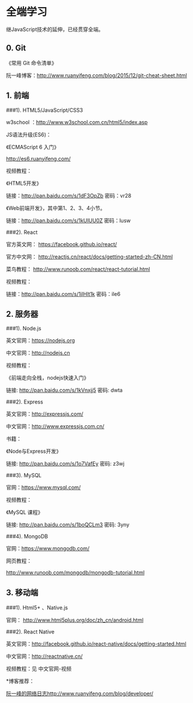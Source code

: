 # 全端学习

继JavaScript技术的延伸，已经贯穿全端。


## 0. Git

《常用 Git 命令清单》

阮一峰博客：<a href="http://www.ruanyifeng.com/blog/2015/12/git-cheat-sheet.html">http://www.ruanyifeng.com/blog/2015/12/git-cheat-sheet.html</a>

## 1. 前端

###1). HTML5/JavaScript/CSS3

w3school ：<a href="http://www.w3school.com.cn/html5/index.asp">http://www.w3school.com.cn/html5/index.asp</a>

JS语法升级(ES6)：

《ECMAScript 6 入门》

<a href="http://es6.ruanyifeng.com/">http://es6.ruanyifeng.com/</a>

视频教程：

《HTML5开发》

链接：<a href="http://pan.baidu.com/s/1dF3OpZb">http://pan.baidu.com/s/1dF3OpZb</a> 密码：vr28

《Web前端开发》，其中第1、2、3、4小节。

链接：<a href="http://pan.baidu.com/s/1kUIUU0Z">http://pan.baidu.com/s/1kUIUU0Z</a> 密码：lusw

###2). React

官方英文网： <a href="https://facebook.github.io/react/">https://facebook.github.io/react/</a>

官方中文网： <a href="http://reactjs.cn/react/docs/getting-started-zh-CN.html">http://reactjs.cn/react/docs/getting-started-zh-CN.html</a>

菜鸟教程： <a href="http://www.runoob.com/react/react-tutorial.html">http://www.runoob.com/react/react-tutorial.html</a>

视频教程：

链接：<a href="http://pan.baidu.com/s/1jIHlt1k">http://pan.baidu.com/s/1jIHlt1k</a> 密码：ile6

## 2. 服务器

###1). Node.js

英文官网：<a href="https://nodejs.org">https://nodejs.org</a>

中文官网：<a href="http://nodejs.cn">http://nodejs.cn</a>

视频教程：

《前端走向全栈，nodejs快速入门》

链接: 
<a href="http://pan.baidu.com/s/1kVnxjj5">http://pan.baidu.com/s/1kVnxjj5</a> 密码: dwta

###2). Express

英文官网：<a href="http://expressjs.com/">http://expressjs.com/</a>

中文官网：<a href="http://www.expressjs.com.cn/">http://www.expressjs.com.cn/</a>

书籍：

《Node与Express开发》

链接: <a href="http://pan.baidu.com/s/1o7VafEy">http://pan.baidu.com/s/1o7VafEy</a> 密码: z3wj


###3). MySQL

官网：<a href="https://www.mysql.com/">https://www.mysql.com/</a>

视频教程：

《MySQL 课程》

链接: <a href="http://pan.baidu.com/s/1boQCLm3">http://pan.baidu.com/s/1boQCLm3</a> 密码: 3yny

###4). MongoDB

官网：<a href="https://www.mongodb.com/">https://www.mongodb.com/</a>

网页教程：

<a href="http://www.runoob.com/mongodb/mongodb-tutorial.html">http://www.runoob.com/mongodb/mongodb-tutorial.html</a>



## 3. 移动端

###1). Html5+ 、Native.js

官网： <a href="
http://www.html5plus.org/doc/zh_cn/android.html">
http://www.html5plus.org/doc/zh_cn/android.html</a>

###2). React Native

英文官网：<a href="http://facebook.github.io/react-native/docs/getting-started.html">http://facebook.github.io/react-native/docs/getting-started.html</a>

中文官网：<a href="http://reactnative.cn/">http://reactnative.cn/</a>

视频教程：见 中文官网-视频


*博客推荐：

<a href="http://www.ruanyifeng.com/blog/developer/">阮一峰的网络日志http://www.ruanyifeng.com/blog/developer/</a>
